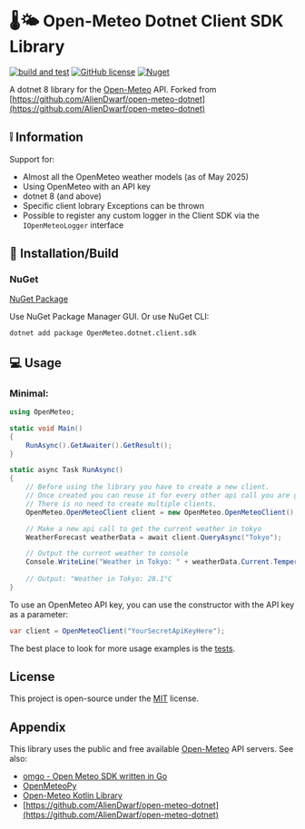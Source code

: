 
# 🌡️🌤️ Open-Meteo Dotnet Client SDK Library
[![build and test](https://github.com/colinnuk/open-meteo-dotnet-client/actions/workflows/build-and-test.yml/badge.svg)](https://github.com/colinnuk/open-meteo-dotnet-client/actions/workflows/build-and-test.yml)
[![GitHub license](https://img.shields.io/github/license/colinnuk/open-meteo-dotnet-client)](https://github.com/colinnuk/open-meteo-dotnet-client/blob/master/LICENSE)
[![Nuget](https://img.shields.io/nuget/v/openmeteo.dotnet.client.sdk)](https://www.nuget.org/packages/OpenMeteo.dotnet.client.sdk)

A  dotnet 8 library for the [Open-Meteo](https://open-meteo.com) API.
Forked from [https://github.com/AlienDwarf/open-meteo-dotnet](https://github.com/AlienDwarf/open-meteo-dotnet)

## ❕ Information

Support for:
- Almost all the OpenMeteo weather models (as of May 2025)
- Using OpenMeteo with an API key
- dotnet 8 (and above)
- Specific client lobrary Exceptions can be thrown
- Possible to register any custom logger in the Client SDK via the `IOpenMeteoLogger` interface

## 🔨 Installation/Build

### NuGet
[NuGet Package](https://www.nuget.org/packages/OpenMeteo.dotnet.client.sdk/)

Use NuGet Package Manager GUI. Or use NuGet CLI:

```bash
dotnet add package OpenMeteo.dotnet.client.sdk
```

## 💻 Usage

### Minimal:
```cs
using OpenMeteo;

static void Main()
{
    RunAsync().GetAwaiter().GetResult();
}

static async Task RunAsync()
{
    // Before using the library you have to create a new client. 
    // Once created you can reuse it for every other api call you are going to make. 
    // There is no need to create multiple clients.
    OpenMeteo.OpenMeteoClient client = new OpenMeteo.OpenMeteoClient();

    // Make a new api call to get the current weather in tokyo
    WeatherForecast weatherData = await client.QueryAsync("Tokyo");

    // Output the current weather to console
    Console.WriteLine("Weather in Tokyo: " + weatherData.Current.Temperature + weatherData.CurrentUnits.Temperature);
    
    // Output: "Weather in Tokyo: 28.1°C
}
```

To use an OpenMeteo API key, you can use the constructor with the API key as a parameter:
```cs
var client = OpenMeteoClient("YourSecretApiKeyHere");
```

The best place to look for more usage examples is the [tests](https://github.com/colinnuk/open-meteo-dotnet-client-sdk/tree/master/OpenMeteoTests).

## License

This project is open-source under the [MIT](https://github.com/colinnuk/open-meteo-dotnet-client/blob/master/LICENSE) license.

## Appendix

This library uses the public and free available [Open-Meteo](https://open-meteo.com) API servers.
See also:
- [omgo - Open Meteo SDK written in Go ](https://github.com/HectorMalot/omgo)
- [OpenMeteoPy](https://github.com/m0rp43us/openmeteopy)
- [Open-Meteo Kotlin Library](https://github.com/open-meteo/open-meteo-api-kotlin)
- [https://github.com/AlienDwarf/open-meteo-dotnet](https://github.com/AlienDwarf/open-meteo-dotnet)


